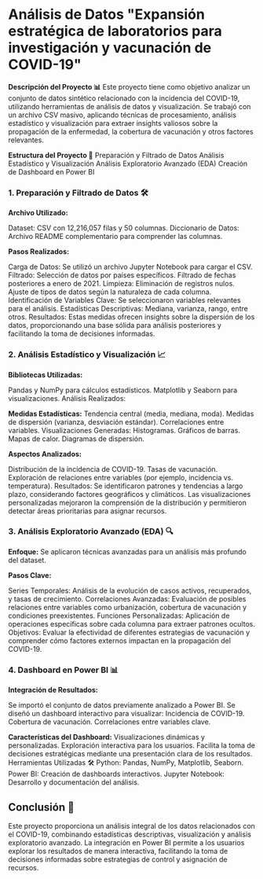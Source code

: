 # **Análisis de Datos "Expansión estratégica de laboratorios para investigación y vacunación de COVID-19"**

**Descripción del Proyecto 📊**
Este proyecto tiene como objetivo analizar un conjunto de datos sintético relacionado con la incidencia del COVID-19, utilizando herramientas de análisis de datos y visualización. 
Se trabajó con un archivo CSV masivo, aplicando técnicas de procesamiento, análisis estadístico y visualización para extraer insights valiosos sobre la propagación de la enfermedad, 
la cobertura de vacunación y otros factores relevantes.

**Estructura del Proyecto 📂**
Preparación y Filtrado de Datos
Análisis Estadístico y Visualización
Análisis Exploratorio Avanzado (EDA)
Creación de Dashboard en Power BI

### **1. Preparación y Filtrado de Datos 🛠️**
**Archivo Utilizado:**

Dataset: CSV con 12,216,057 filas y 50 columnas.
Diccionario de Datos: Archivo README complementario para comprender las columnas.

**Pasos Realizados:**

Carga de Datos: Se utilizó un archivo Jupyter Notebook para cargar el CSV.
Filtrado:
Selección de datos por países específicos.
Filtrado de fechas posteriores a enero de 2021.
Limpieza:
Eliminación de registros nulos.
Ajuste de tipos de datos según la naturaleza de cada columna.
Identificación de Variables Clave:
Se seleccionaron variables relevantes para el análisis.
Estadísticas Descriptivas:
Mediana, varianza, rango, entre otros.
Resultados:
Estas medidas ofrecen insights sobre la dispersión de los datos, proporcionando una base sólida para análisis posteriores y facilitando la toma de decisiones informadas.

### **2. Análisis Estadístico y Visualización 📈**
**Bibliotecas Utilizadas:**

Pandas y NumPy para cálculos estadísticos.
Matplotlib y Seaborn para visualizaciones.
Análisis Realizados:

**Medidas Estadísticas:**
Tendencia central (media, mediana, moda).
Medidas de dispersión (varianza, desviación estándar).
Correlaciones entre variables.
Visualizaciones Generadas:
Histogramas.
Gráficos de barras.
Mapas de calor.
Diagramas de dispersión.

**Aspectos Analizados:**

Distribución de la incidencia de COVID-19.
Tasas de vacunación.
Exploración de relaciones entre variables (por ejemplo, incidencia vs. temperatura).
Resultados:
Se identificaron patrones y tendencias a largo plazo, considerando factores geográficos y climáticos. Las visualizaciones personalizadas mejoraron la comprensión de la distribución y permitieron detectar áreas prioritarias para asignar recursos.

### **3. Análisis Exploratorio Avanzado (EDA) 🔍**
**Enfoque:**
Se aplicaron técnicas avanzadas para un análisis más profundo del dataset.

**Pasos Clave:**

Series Temporales:
Análisis de la evolución de casos activos, recuperados, y tasas de crecimiento.
Correlaciones Avanzadas:
Evaluación de posibles relaciones entre variables como urbanización, cobertura de vacunación y condiciones preexistentes.
Funciones Personalizadas:
Aplicación de operaciones específicas sobre cada columna para extraer patrones ocultos.
Objetivos:
Evaluar la efectividad de diferentes estrategias de vacunación y comprender cómo factores externos impactan en la propagación del COVID-19.

### **4. Dashboard en Power BI 📊**
**Integración de Resultados:**

Se importó el conjunto de datos previamente analizado a Power BI.
Se diseñó un dashboard interactivo para visualizar:
Incidencia de COVID-19.
Cobertura de vacunación.
Correlaciones entre variables clave.

**Características del Dashboard:**
Visualizaciones dinámicas y personalizadas.
Exploración interactiva para los usuarios.
Facilita la toma de decisiones estratégicas mediante una presentación clara de los resultados.
Herramientas Utilizadas 🛠️
Python: Pandas, NumPy, Matplotlib, Seaborn.
Power BI: Creación de dashboards interactivos.
Jupyter Notebook: Desarrollo y documentación del análisis.

## **Conclusión 🎯**
Este proyecto proporciona un análisis integral de los datos relacionados con el COVID-19, combinando estadísticas descriptivas, visualización y análisis exploratorio avanzado. La integración en Power BI permite a los usuarios explorar los resultados de manera interactiva, facilitando la toma de decisiones informadas sobre estrategias de control y asignación de recursos.
